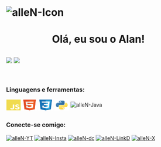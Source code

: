 
<h1>
<img align="center" alt="alleN-Icon" height="100" width="100" src="https://cdn.discordapp.com/attachments/1206762879278260237/1212962521950978048/vecteezy_software-engineer-png-graphic-clipart-design_20962986.png?ex=65f3be60&is=65e14960&hm=e7796e9949e7163204b52098240948decc660b8e3fa0764abcc7e2289de9d285&">
</h1>
<h1 align="center">Olá, eu sou o Alan!</h1>
 
<h2>
 <img height="160em" src="https://github-readme-stats.vercel.app/api?username=oalleeN&show_icons=true&theme=tokyonight&include_all_commits=true&count_private=true"/>
 <img height="160em" src="https://github-readme-stats.vercel.app/api/top-langs/?username=oalleeN&layout=compact&langs_count=6&theme=tokyonight"/>
</h2>
<div style="display: inline_block"><br>
  <h3 align="left"> Linguagens e ferramentas: </h3>
  <img align="center" alt="alleN-Js" height="30" width="40" src="https://raw.githubusercontent.com/devicons/devicon/master/icons/javascript/javascript-plain.svg">
  <img align="center" alt="alleN-HTML" height="30" width="40" src="https://raw.githubusercontent.com/devicons/devicon/master/icons/html5/html5-original.svg">
  <img align="center" alt="alleN-CSS" height="30" width="40" src="https://raw.githubusercontent.com/devicons/devicon/master/icons/css3/css3-original.svg">
  <img align="center" alt="alleN-Python" height="30" width="40" src="https://raw.githubusercontent.com/devicons/devicon/master/icons/python/python-original.svg">
  <img align="center" alt="alleN-Java" height="30" width="40" src="https://cdn.jsdelivr.net/gh/devicons/devicon@latest/icons/java/java-original.svg" ">

  ##
  
<div> 
  <h3 align="left"> Conecte-se comigo: </h3>
  <a href="https://www.youtube.com/channel/UCShv5fOOvg7Odd-4hiawpnw" target="_blank"><img align="center" alt="alleN-YT" height="40" width="40" src="https://cdn.discordapp.com/attachments/1206762879278260237/1211030823294468167/youtube.png?ex=65ecb758&is=65da4258&hm=f36306d9177cb66df54a170bbc7370d7f803b5848b37bf8403600b37c4d50e25&" target="_blank"></a>
  <a href="https://instagram.com/itsnotallenn" target="_blank"><img align="center" alt="alleN-Insta" height="40" width="40" src="https://cdn.discordapp.com/attachments/1206762879278260237/1211030823579422770/instagram.png?ex=65ecb758&is=65da4258&hm=73aef9edaaf5f2dcd1f30009a62d48d97e32babc43bb577d7469f49b170e8c09&" target="_blank"></a>
 <a href="https://discord.gg/wagxzStdcR" target="_blank"><img align="center" alt="alleN-dc" height="40" width="40" src="https://cdn.discordapp.com/attachments/1206762879278260237/1211030822958927942/discordia.png?ex=65ecb758&is=65da4258&hm=5a2e0062be4771896729a9dd455fcc0fcc2e701fabb05902c589cc1064e716f3&" target="_blank"></a>
  <a href="https://www.linkedin.com/in/alan-filho-866037267/" target="_blank"><img align="center" alt="alleN-LinkD" height="40" width="40" src="https://cdn.discordapp.com/attachments/1206762879278260237/1211030822669389905/linkedin.png?ex=65ecb757&is=65da4257&hm=e9dfccf139c1c542941595b71c31dda476eb9d8f8b35a66be7eec1fbf5b6d961&" target="_blank"></a>
  <a href="https://twitter.com/itsnotallenn" target="_blank"><img align="center" alt="alleN-X" height="40" width="40" src="https://cdn.discordapp.com/attachments/1206762879278260237/1211030822434512946/twitter.png?ex=65ecb757&is=65da4257&hm=404a233d8461843ff944529416f22576d1cf29262c5757d4a748b46e46d2498a&" target="_blank"></a>
